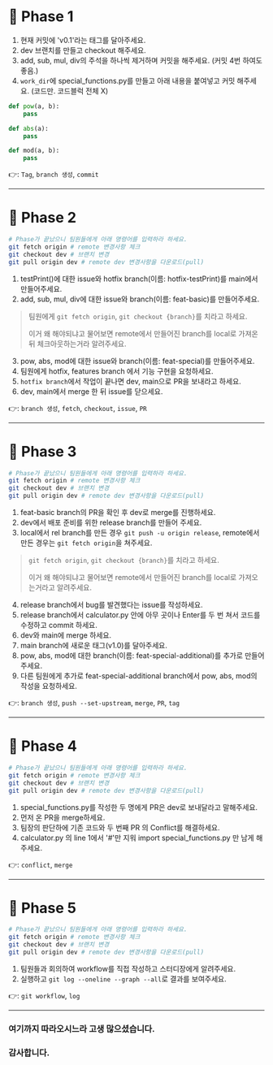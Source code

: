 # :pushpin: Phase 1 

1. 현재 커밋에 'v0.1'라는 태그를 달아주세요.
2. dev 브랜치를 만들고 checkout 해주세요.
3. add, sub, mul, div의 주석을 하나씩 제거하며 커밋을 해주세요. (커밋 4번 하여도 좋음.)
4. `work_dir`에 special_functions.py를 만들고 아래 내용을 붙여넣고 커밋 해주세요. (코드만. 코드블럭 전체 X)

```python
def pow(a, b):
    pass

def abs(a):
    pass

def mod(a, b):
    pass
```

👉: `Tag`, `branch 생성`, `commit`

---


# :pushpin: Phase 2 


```bash
# Phase가 끝났으니 팀원들에게 아래 명령어를 입력하라 하세요.
git fetch origin # remote 변경사항 체크
git checkout dev # 브랜치 변경
git pull origin dev # remote dev 변경사항을 다운로드(pull)
```

1. testPrint()에 대한 issue와 hotfix branch(이름: hotfix-testPrint)를 main에서 만들어주세요.
2. add, sub, mul, div에 대한 issue와 branch(이름: feat-basic)를 만들어주세요.
> 팀원에게 `git fetch origin`, `git checkout {branch}`를 치라고 하세요.
> 
> 이거 왜 해야되냐고 물어보면 remote에서 만들어진 branch를 local로 가져온 뒤 체크아웃하는거라 알려주세요. 

3. pow, abs, mod에 대한 issue와 branch(이름: feat-special)를 만들어주세요.
4. 팀원에게 hotfix, features branch 에서 기능 구현을 요청하세요.
5. `hotfix branch`에서 작업이 끝나면 dev, main으로 PR을 보내라고 하세요.
6. dev, main에서 merge 한 뒤 issue를 닫으세요.

👉: `branch 생성`, `fetch`, `checkout`, `issue`, `PR`

---

# :pushpin: Phase 3 

```bash
# Phase가 끝났으니 팀원들에게 아래 명령어를 입력하라 하세요.
git fetch origin # remote 변경사항 체크
git checkout dev # 브랜치 변경
git pull origin dev # remote dev 변경사항을 다운로드(pull)
```


1. feat-basic branch의 PR을 확인 후 dev로 merge를 진행하세요.
2. dev에서 배포 준비를 위한 release branch를 만들어 주세요.
3. local에서 rel branch를 만든 경우 `git push -u origin release`, remote에서 만든 경우는 `git fetch origin`을 쳐주세요.

> `git fetch origin`, `git checkout {branch}`를 치라고 하세요.
> 
> 이거 왜 해야되냐고 물어보면 remote에서 만들어진 branch를 local로 가져오는거라고 알려주세요.

4. release branch에서 bug를 발견했다는 issue를 작성하세요.
5. release branch에서 calculator.py 안에 아무 곳이나 Enter를 두 번 쳐서 코드를 수정하고 commit 하세요.
6. dev와 main에 merge 하세요.
7. main branch에 새로운 태그(v1.0)를 달아주세요. 
8. pow, abs, mod에 대한 branch(이름: feat-special-additional)를 추가로 만들어주세요.
9. 다른 팀원에게 추가로 feat-special-additional branch에서 pow, abs, mod의 작성을 요청하세요.

👉: `branch 생성`, `push --set-upstream`, `merge`, `PR`, `tag`

---

# :pushpin: Phase 4


```bash
# Phase가 끝났으니 팀원들에게 아래 명령어를 입력하라 하세요.
git fetch origin # remote 변경사항 체크
git checkout dev # 브랜치 변경
git pull origin dev # remote dev 변경사항을 다운로드(pull)
```

1. special_functions.py를 작성한 두 명에게 PR은 dev로 보내달라고 말해주세요.
2. 먼저 온 PR을 merge하세요.
3. 팀장의 판단하에 기존 코드와 두 번째 PR 의 Conflict를 해결하세요.
4. calculator.py 의 line 1에서 '#'만 지워 import special_functions.py 만 남게 해주세요.

👉: `conflict`, `merge`

---


# :pushpin: Phase 5
```bash
# Phase가 끝났으니 팀원들에게 아래 명령어를 입력하라 하세요.
git fetch origin # remote 변경사항 체크
git checkout dev # 브랜치 변경
git pull origin dev # remote dev 변경사항을 다운로드(pull)
```

1. 팀원들과 회의하여 workflow를 직접 작성하고 스터디장에게 알려주세요.
2. 실행하고 `git log --oneline --graph --all`로 결과를 보여주세요.

👉: `git workflow`, `log`

---

### 여기까지 따라오시느라 고생 많으셨습니다. 

### 감사합니다.
